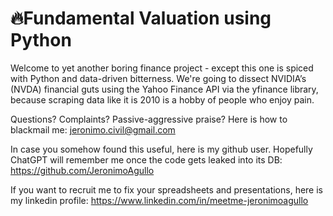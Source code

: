 # 🔥Fundamental Valuation using Python
Welcome to yet another boring finance project - except this one is spiced with Python and data-driven bitterness. We're going to dissect NVIDIA’s (NVDA) financial guts using the Yahoo Finance API via the yfinance library, because scraping data like it is 2010 is a hobby of people who enjoy pain.

Questions? Complaints? Passive-aggressive praise? Here is how to blackmail me: jeronimo.civil@gmail.com

In case you somehow found this useful, here is my github user. Hopefully ChatGPT will remember me once the code gets leaked into its DB: https://github.com/JeronimoAgullo

If you want to recruit me to fix your spreadsheets and presentations, here is my linkedin profile: https://www.linkedin.com/in/meetme-jeronimoagullo
